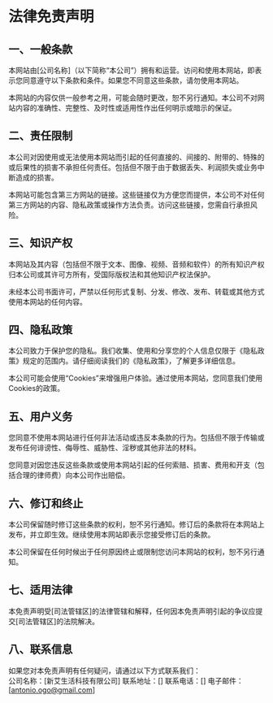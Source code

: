 # 法律免责声明
## 一、一般条款
本网站由[公司名称]（以下简称“本公司”）拥有和运营。访问和使用本网站，即表示您同意遵守以下条款和条件。如果您不同意这些条款，请勿使用本网站。  

本网站的内容仅供一般参考之用，可能会随时更改，恕不另行通知。本公司不对网站内容的准确性、完整性、及时性或适用性作出任何明示或暗示的保证。  

## 二、责任限制
本公司对因使用或无法使用本网站而引起的任何直接的、间接的、附带的、特殊的或后果性的损害不承担任何责任。包括但不限于由于数据丢失、利润损失或业务中断造成的损害。  

本网站可能包含第三方网站的链接。这些链接仅为方便您而提供，本公司不对任何第三方网站的内容、隐私政策或操作方法负责。访问这些链接，您需自行承担风险。  

## 三、知识产权
本网站及其内容（包括但不限于文本、图像、视频、音频和软件）的所有知识产权归本公司或其许可方所有，受国际版权法和其他知识产权法保护。  

未经本公司书面许可，严禁以任何形式复制、分发、修改、发布、转载或其他方式使用本网站的任何内容。  

## 四、隐私政策
本公司致力于保护您的隐私。我们收集、使用和分享您的个人信息仅限于《隐私政策》规定的范围内。请仔细阅读我们的《隐私政策》，了解更多详细信息。  

本公司可能会使用“Cookies”来增强用户体验。通过使用本网站，您同意我们使用Cookies的政策。  

## 五、用户义务
您同意不使用本网站进行任何非法活动或违反本条款的行为。包括但不限于传输或发布任何诽谤性、侮辱性、威胁性、淫秽或其他非法的材料。  

您同意对因您违反这些条款或使用本网站引起的任何索赔、损害、费用和开支（包括合理的律师费）向本公司作出赔偿。  

## 六、修订和终止
本公司保留随时修订这些条款的权利，恕不另行通知。修订后的条款将在本网站上发布，并立即生效。继续使用本网站即表示您接受修订后的条款。  

本公司保留在任何时候出于任何原因终止或限制您访问本网站的权利，恕不另行通知。  

## 七、适用法律
本免责声明受[司法管辖区]的法律管辖和解释，任何因本免责声明引起的争议应提交[司法管辖区]的法院解决。  
## 八、联系信息
如果您对本免责声明有任何疑问，请通过以下方式联系我们：  
公司名称：[新艾生活科技有限公司]
联系地址：[]
联系电话：[]
电子邮件：[antonio.ogo@gmail.com]
